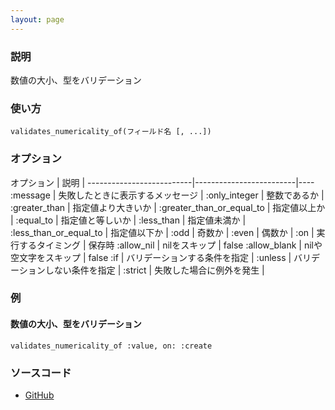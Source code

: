 ```yaml
---
layout: page
---
```

### 説明
数値の大小、型をバリデーション

### 使い方
    validates_numericality_of(フィールド名 [, ...])

### オプション

オプション                     | 説明                      |
--------------------------|-------------------------|----
:message                  | 失敗したときに表示するメッセージ |
:only_integer             | 整数であるか             |
:greater_than             | 指定値より大きいか             |
:greater_than_or_equal_to | 指定値以上か               |
:equal_to                 | 指定値と等しいか              |
:less_than                | 指定値未満か               |
:less_than_or_equal_to    | 指定値以下か               |
:odd                      | 奇数か                     |
:even                     | 偶数か                     |
:on                       | 実行するタイミング         | 保存時
:allow_nil                | nilをスキップ     | false
:allow_blank              | nilや空文字をスキップ      | false
:if                       | バリデーションする条件を指定           |
:unless                   | バリデーションしない条件を指定          |
:strict                   | 失敗した場合に例外を発生 |

### 例
#### 数値の大小、型をバリデーション
    validates_numericality_of :value, on: :create

### ソースコード
* [GitHub](https://github.com/rails/rails/blob/f888fad4db6d6956b675ca0441baa5aa63edae32/activemodel/lib/active_model/validations/numericality.rb#L154)